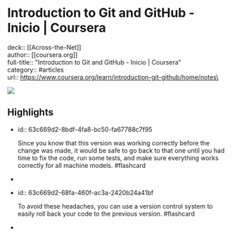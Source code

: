 # Introduction to Git and GitHub - Inicio | Coursera

deck:: [[Across-the-Net]]\
author:: [[coursera.org]]\
full-title:: "Introduction to Git and GitHub - Inicio | Coursera"\
category:: #articles\
url:: https://www.coursera.org/learn/introduction-git-github/home/notes\

![](https://readwise-assets.s3.amazonaws.com/static/images/article3.5c705a01b476.png)
## Highlights
- id:: 63c669d2-8bdf-4fa8-bc50-fa67788c7f95
  
  Since you know that this version was working correctly before the change was made, it would be safe to go back to that one until you had time to fix the code, run some tests, and make sure everything works correctly for all machine models. #flashcard
-
- id:: 63c669d2-68fa-460f-ac3a-2420b24a41bf
  
  To avoid these headaches, you can use a version control system to easily roll back your code to the previous version. #flashcard
-